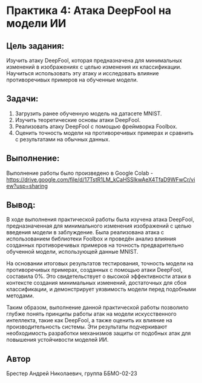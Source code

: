 # Практика 4: Атака DeepFool на модели ИИ


## Цель задания:

Изучить атаку DeepFool, которая предназначена для минимальных изменений в изображениях с
целью изменения их классификации. Научиться использовать эту атаку и исследовать влияние
противоречивых примеров на обученные модели.

## Задачи:

1. Загрузить ранее обученную модель на датасете MNIST.
2. Изучить теоретические основы атаки DeepFool.
3. Реализовать атаку DeepFool с помощью фреймворка Foolbox.
4. Оценить точность модели на противоречивых примерах и сравнить с результатами на обычных данных.

## Выполнение:

Выполнение работы было произведено в Google Colab - https://drive.google.com/file/d/17TstR1LM_kCaHSSlkwAeX4TfaD9WFwCr/view?usp=sharing

## Вывод:

В ходе выполнения практической работы была изучена атака DeepFool, предназначенная для минимального изменения изображений с целью введения модели в заблуждение. Была реализована атака с использованием библиотеки Foolbox и проведён анализ влияния созданных противоречивых примеров на точность предварительно обученной модели, использующей данные MNIST.

На основании итоговых результатов тестирования, точность модели на противоречивых примерах, созданных с помощью атаки DeepFool, составила 0%. Это свидетельствует о высокой эффективности атаки в контексте создания минимальных изменений, достаточных для сбоя классификации, и демонстрирует уязвимость модели перед подобными методами.

Таким образом, выполнение данной практической работы позволило глубже понять принципы работы атак на модели искусственного интеллекта, такие как DeepFool, а также оценить их влияние на производительность системы. Эти результаты подчеркивают необходимость разработки механизмов защиты от подобных атак для повышения устойчивости моделей ИИ.

## Автор

Брестер Андрей Николаевич, группа ББМО-02-23
